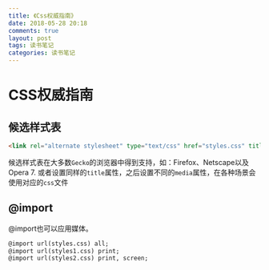 ```yaml
---
title: 《Css权威指南》
date: 2018-05-28 20:18
comments: true
layout: post
tags: 读书笔记
categories: 读书笔记
---
```


# CSS权威指南
## 候选样式表
```html
<link rel="alternate stylesheet" type="text/css" href="styles.css" title="Big Text"/>
```
<!--more-->
候选样式表在大多数`Gecko`的浏览器中得到支持，如：Firefox、Netscape以及Opera 7.
或者设置同样的`title`属性，之后设置不同的`media`属性，在各种场景会使用对应的`css`文件
## @import
@import也可以应用媒体。
```html
@import url(styles.css) all;
@import url(styles1.css) print;
@import url(styles2.css) print, screen;
```